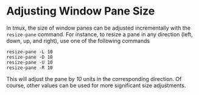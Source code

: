 # Adjusting Window Pane Size

In tmux, the size of window panes can be adjusted incrementally with the
`resize-pane` command. For instance, to resize a pane in any direction
(left, down, up, and right), use one of the following commands

```
resize-pane -L 10
resize-pane -D 10
resize-pane -U 10
resize-pane -R 10
```

This will adjust the pane by *10* units in the corresponding direction. Of
course, other values can be used for more significant size adjustments.
